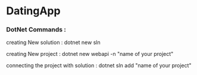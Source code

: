 # DatingApp

### DotNet Commands :

creating New solution : dotnet new sln

creating New project : dotnet new webapi -n "name of your project"

connecting the project with solution : dotnet sln add "name of your project"


